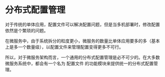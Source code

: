 # 分布式配置管理


对于传统的单体应用，配置文件可以解决配置问题，但是当多机部署时，修改配置依然是个繁琐的问题。

在微服务中，由于系统拆分的粒度更小，微服务的数量比单体应用要多的多（基本上是多一个数量级），以配置文件来管理配置变得更多不可行。

所以，对于微服务架构而言，一个通用的分布式配置管理是必不可少的。在大多数微服务系统中，都会有一个名为 配置文件 的功能模块来提供统一的分布式配置管理。